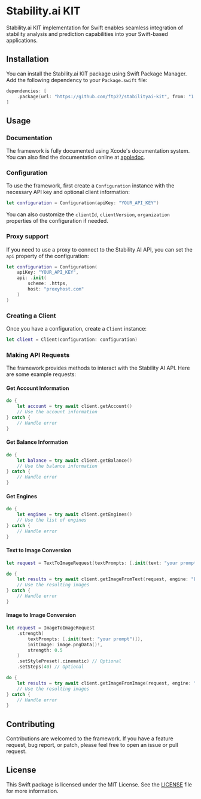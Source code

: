 # Stability.ai KIT

Stability.ai KIT implementation for Swift enables seamless integration of stability analysis and prediction capabilities into your Swift-based applications.

## Installation

You can install the Stability.ai KIT package using Swift Package Manager. Add the following dependency to your `Package.swift` file:

```swift
dependencies: [
    .package(url: "https://github.com/ftp27/stabilityai-kit", from: "1.0.0")
]
```

## Usage

### Documentation

The framework is fully documented using Xcode's documentation system. You can also find the documentation online at [appledoc](https://ftp27.github.io/stabilityai-kit/appledoc/documentation/stabilityaikit/).

### Configuration

To use the framework, first create a `Configuration` instance with the necessary API key and optional client information:

```swift
let configuration = Configuration(apiKey: "YOUR_API_KEY")
```

You can also customize the `clientId`, `clientVersion`, `organization` properties of the configuration if needed.

### Proxy support

If you need to use a proxy to connect to the Stability AI API, you can set the `api` property of the configuration:

```swift
let configuration = Configuration(
    apiKey: "YOUR_API_KEY",
    api: .init(
        scheme: .https,
        host: "proxyhost.com"
    )
)
```

### Creating a Client

Once you have a configuration, create a `Client` instance:

```swift
let client = Client(configuration: configuration)
```

### Making API Requests

The framework provides methods to interact with the Stability AI API. Here are some example requests:

#### Get Account Information

```swift
do {
    let account = try await client.getAccount()
    // Use the account information
} catch {
    // Handle error
}
```

#### Get Balance Information

```swift
do {
    let balance = try await client.getBalance()
    // Use the balance information
} catch {
    // Handle error
}
```

#### Get Engines

```swift
do {
    let engines = try await client.getEngines()
    // Use the list of engines
} catch {
    // Handle error
}
```

#### Text to Image Conversion

```swift
let request = TextToImageRequest(textPrompts: [.init(text: "your prompt")])

do {
    let results = try await client.getImageFromText(request, engine: "ENGINE_ID")
    // Use the resulting images
} catch {
    // Handle error
}
```

#### Image to Image Conversion

```swift
let request = ImageToImageRequest
    .strength(
        textPrompts: [.init(text: "your prompt")]),
        initImage: image.pngData()!,
        strength: 0.5
    )
    .setStylePreset(.cinematic) // Optional
    .setSteps(40) // Optional

do {
    let results = try await client.getImageFromImage(request, engine: "ENGINE_ID")
    // Use the resulting images
} catch {
    // Handle error
}
```

## Contributing

Contributions are welcomed to the framework. If you have a feature request, bug report, or patch, please feel free to open an issue or pull request.

## License

This Swift package is licensed under the MIT License. See the [LICENSE](LICENSE) file for more information.